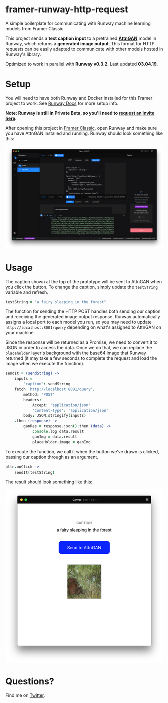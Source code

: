 # framer-runway-http-request
A simple boilerplate for communicating with Runway machine learning models from Framer Classic

This project sends a **text caption input** to a pretrained **[AttnGAN](https://github.com/taoxugit/AttnGAN)** model in Runway, which returns a **generated image output**. This format for HTTP requests can be easily adapted to communicate with other models hosted in Runway's library.

Optimized to work in parallel with **Runway v0.3.2**. Last updated **03.04.19**.

# Setup

You will need to have both Runway and Docker installed for this Framer project to work. See [Runway Docs](https://docs.runwayapp.ai/#/) for more setup info.

**Note: Runway is still in Private Beta, so you'll need to [request an invite here](https://runwayapp.ai/).** 

After opening this project in [Framer Classic](https://classic.framer.com/), open Runway and make sure you have AttnGAN installed and running. Runway should look something like this:

<div style="text-align: center">
	<img src="readme_assets/workspace_active.png" alt="screenshot"/>
</div>

# Usage

The caption shown at the top of the prototype will be sent to AttnGAN when you click the button. To change the caption, simply update the `testString` variable and refresh.

```coffeescript
testString = "a fairy sleeping in the forest"
```

The function for sending the HTTP POST handles both sending our caption and receiving the generated image output response. Runway automatically assigns a local port to each model you run, so you may need to update `http://localhost:8001/query` depending on what's assigned to AttnGAN on your machine. 

Since the response will be returned as a Promise, we need to convert it to JSON in order to access the data. Once we do that, we can replace the `placeholder` layer's background with the base64 image that Runway returned (it may take a few seconds to complete the request and load the image when we execute the function).

```coffeescript
sendIt = (sendString) ->
	inputs = 
		'caption': sendString
	fetch 'http://localhost:8001/query',
		method: 'POST'
		headers:
			Accept: 'application/json'
			'Content-Type': 'application/json'
		body: JSON.stringify(inputs)
	.then (response) ->
		ganRes = response.json().then (data) ->
			console.log data.result
			ganImg = data.result
			placeHolder.image = ganImg
```

To execute the function, we call it when the button we've drawn is clicked, passing our caption through as an argument.

```coffeescript
bttn.onClick ->
	sendIt(testString)
```

The result should look something like this:

<div style="text-align: center">
	<img src="readme_assets/http_demo.png" alt="screenshot"/>
</div>

# Questions?

Find me on [Twitter](https://twitter.com/drewbuttons).
